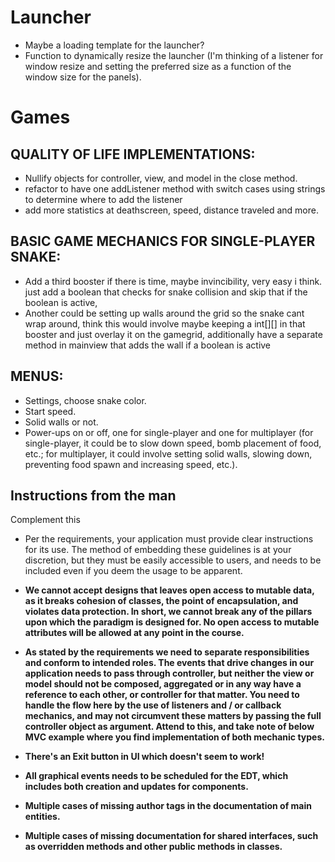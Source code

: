 # Launcher
- Maybe a loading template for the launcher?
- Function to dynamically resize the launcher (I'm thinking of a listener for window resize and setting the preferred size as a function of the window size for the panels).

# Games

## QUALITY OF LIFE IMPLEMENTATIONS:
- Nullify objects for controller, view, and model in the close method.
- refactor to have one addListener method with switch cases using strings to determine where to add the listener
- add more statistics at deathscreen, speed, distance traveled and more.

## BASIC GAME MECHANICS FOR SINGLE-PLAYER SNAKE:
- Add a third booster if there is time, maybe invincibility, very easy i think. just add a boolean that checks for snake collision and skip that if the boolean is active,
- Another could be setting up walls around the grid so the snake cant wrap around, think this would involve maybe keeping a int[][] in that booster and just overlay it on the gamegrid, additionally have a separate method in mainview that adds the wall if a boolean is active

## MENUS:
- Settings, choose snake color.
- Start speed.
- Solid walls or not.
- Power-ups on or off, one for single-player and one for multiplayer (for single-player, it could be to slow down speed, bomb placement of food, etc.; for multiplayer, it could involve setting solid walls, slowing down, preventing food spawn and increasing speed, etc.).

## Instructions from the man
Complement this
- Per the requirements, your application must provide clear instructions for its use. The method of embedding these guidelines is at your discretion, but they must be easily accessible to users, and needs to be included even if you deem the usage to be apparent.

- **We cannot accept designs that leaves open access to mutable data, as it breaks cohesion of classes, the point of encapsulation, and violates data protection. In short, we cannot break any of the pillars upon which the paradigm is designed for. No open access to mutable attributes will be allowed at any point in the course.**

- **As stated by the requirements we need to separate responsibilities and conform to intended roles. The events that drive changes in our application needs to pass through controller, but neither the view or model should not be composed, aggregated or in any way have a reference to each other, or controller for that matter. You need to handle the flow here by the use of listeners and / or callback mechanics, and may not circumvent these matters by passing the full controller object as argument. Attend to this, and take note of below MVC example where you find implementation of both mechanic types.**

- **There's an Exit button in UI which doesn't seem to work!**

- **All graphical events needs to be scheduled for the EDT, which includes both creation and updates for components.**

- **Multiple cases of missing author tags in the documentation of main entities.**
- **Multiple cases of missing documentation for shared interfaces, such as overridden methods and other public methods in classes.**